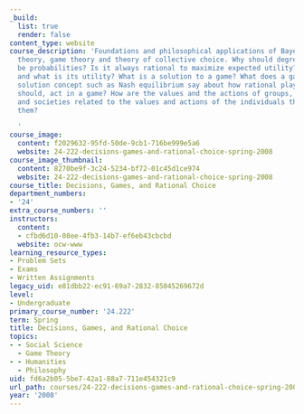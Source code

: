 ```yaml
---
_build:
  list: true
  render: false
content_type: website
course_description: 'Foundations and philosophical applications of Bayesian decision
  theory, game theory and theory of collective choice. Why should degrees of belief
  be probabilities? Is it always rational to maximize expected utility? If so, why
  and what is its utility? What is a solution to a game? What does a game-theoretic
  solution concept such as Nash equilibrium say about how rational players will, or
  should, act in a game? How are the values and the actions of groups, institutions
  and societies related to the values and actions of the individuals that constitute
  them?

  '
course_image:
  content: f2029632-95fd-50de-9cb1-716be999e5a6
  website: 24-222-decisions-games-and-rational-choice-spring-2008
course_image_thumbnail:
  content: 8270be9f-3c24-5234-bf72-01c45d1ce974
  website: 24-222-decisions-games-and-rational-choice-spring-2008
course_title: Decisions, Games, and Rational Choice
department_numbers:
- '24'
extra_course_numbers: ''
instructors:
  content:
  - cfbd6d10-08ee-4fb3-14b7-ef6eb43cbcbd
  website: ocw-www
learning_resource_types:
- Problem Sets
- Exams
- Written Assignments
legacy_uid: e81dbb22-ec91-69a7-2832-85045269672d
level:
- Undergraduate
primary_course_number: '24.222'
term: Spring
title: Decisions, Games, and Rational Choice
topics:
- - Social Science
  - Game Theory
- - Humanities
  - Philosophy
uid: fd6a2b05-5be7-42a1-88a7-711e454321c9
url_path: courses/24-222-decisions-games-and-rational-choice-spring-2008
year: '2008'
---
```

